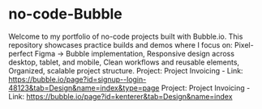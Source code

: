# no-code-Bubble
Welcome to my portfolio of no-code projects built with Bubble.io. This repository showcases practice builds and demos where I focus on: Pixel-perfect Figma → Bubble implementation, Responsive design across desktop, tablet, and mobile, Clean workflows and reusable elements, Organized, scalable project structure.
Project: Project Invoicing - Link: https://bubble.io/page?id=signup--login-48123&tab=Design&name=index&type=page
Project: Project Invoicing - Link: https://bubble.io/page?id=kenterer&tab=Design&name=index
